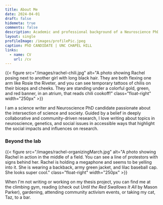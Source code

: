 ```yaml
---
title: About Me
date: 2024-04-01
draft: false
hidemeta: true
comments: false
description: Academic and professional background of a Neuroscience PhD Candidate
layout: single
profileImage: /images/profilePic.jpeg
caption: PhD CANDIDATE | UNC CHAPEL HILL
links:
  - name: CV
    url: /cv
---
```


{{< figure src="/images/rachel-chili.jpg" alt="A photo showing Rachel posing next to another girl with long black hair. They are both flexing one arm like Rosie the Riveter, and you can see temporary tattoos of chilis on their biceps and cheeks. They are standing under a colorful gold, green, and red banner, in an atrium, that reads chili cookoff!" class="float-right" width="250px" >}}

I am a science writer and Neuroscience PhD candidate passionate about the intersection of science and society. Guided by a belief in deeply collaborative and community-driven research, I love writing about topics in neuroscience, genetics, and social issues in accessible ways that highlight the social impacts and influences on research. 

### Beyond the lab

{{< figure src="/images/rachel-organizingMarch.jpg" alt="A photo showing Rachel in action in the middle of a field. You can see a line of protestors with signs behind her. Rachel is holding a megaphone and seems to be yelling into it. She is wearing a backback, army green jacket, and lilac baseball cap. She looks super cool." class="float-right" width="250px" >}}

When I'm not writing or working on my thesis project, you can find me at the climbing gym, reading (check out *Until the Red Swallows It All* by Mason Parker), gardening, attending community activism events, or taking my cat, Taz, to a bar. 
